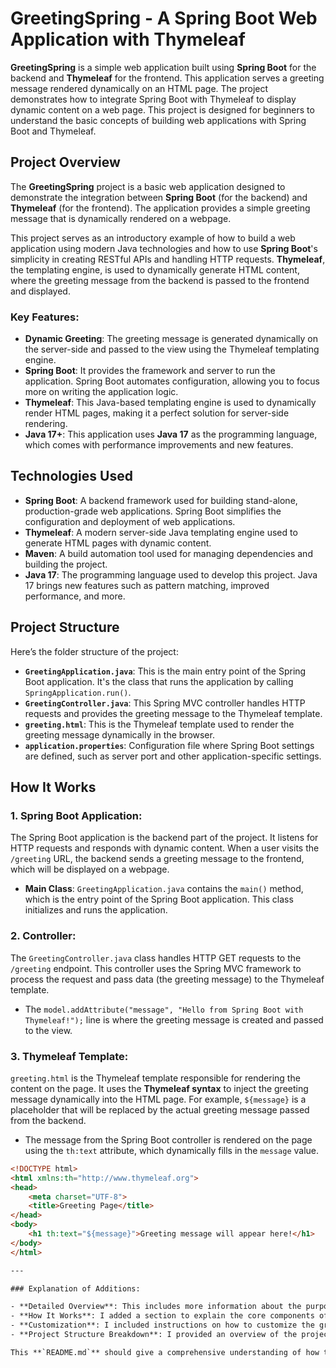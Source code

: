 # GreetingSpring - A Spring Boot Web Application with Thymeleaf

**GreetingSpring** is a simple web application built using **Spring Boot** for the backend and **Thymeleaf** for the frontend. This application serves a greeting message rendered dynamically on an HTML page. The project demonstrates how to integrate Spring Boot with Thymeleaf to display dynamic content on a web page. This project is designed for beginners to understand the basic concepts of building web applications with Spring Boot and Thymeleaf.

## Project Overview

The **GreetingSpring** project is a basic web application designed to demonstrate the integration between **Spring Boot** (for the backend) and **Thymeleaf** (for the frontend). The application provides a simple greeting message that is dynamically rendered on a webpage. 

This project serves as an introductory example of how to build a web application using modern Java technologies and how to use **Spring Boot**'s simplicity in creating RESTful APIs and handling HTTP requests. **Thymeleaf**, the templating engine, is used to dynamically generate HTML content, where the greeting message from the backend is passed to the frontend and displayed.

### Key Features:
- **Dynamic Greeting**: The greeting message is generated dynamically on the server-side and passed to the view using the Thymeleaf templating engine.
- **Spring Boot**: It provides the framework and server to run the application. Spring Boot automates configuration, allowing you to focus more on writing the application logic.
- **Thymeleaf**: This Java-based templating engine is used to dynamically render HTML pages, making it a perfect solution for server-side rendering.
- **Java 17+**: This application uses **Java 17** as the programming language, which comes with performance improvements and new features.

## Technologies Used

- **Spring Boot**: A backend framework used for building stand-alone, production-grade web applications. Spring Boot simplifies the configuration and deployment of web applications.
- **Thymeleaf**: A modern server-side Java templating engine used to generate HTML pages with dynamic content.
- **Maven**: A build automation tool used for managing dependencies and building the project.
- **Java 17**: The programming language used to develop this project. Java 17 brings new features such as pattern matching, improved performance, and more.
  
## Project Structure

Here’s the folder structure of the project:


- **`GreetingApplication.java`**: This is the main entry point of the Spring Boot application. It's the class that runs the application by calling `SpringApplication.run()`.
- **`GreetingController.java`**: This Spring MVC controller handles HTTP requests and provides the greeting message to the Thymeleaf template.
- **`greeting.html`**: This is the Thymeleaf template used to render the greeting message dynamically in the browser.
- **`application.properties`**: Configuration file where Spring Boot settings are defined, such as server port and other application-specific settings.

## How It Works

### 1. **Spring Boot Application**:

The Spring Boot application is the backend part of the project. It listens for HTTP requests and responds with dynamic content. When a user visits the `/greeting` URL, the backend sends a greeting message to the frontend, which will be displayed on a webpage.

- **Main Class**: `GreetingApplication.java` contains the `main()` method, which is the entry point of the Spring Boot application. This class initializes and runs the application.
  
### 2. **Controller**:

The `GreetingController.java` class handles HTTP GET requests to the `/greeting` endpoint. This controller uses the Spring MVC framework to process the request and pass data (the greeting message) to the Thymeleaf template.

- The `model.addAttribute("message", "Hello from Spring Boot with Thymeleaf!");` line is where the greeting message is created and passed to the view.

### 3. **Thymeleaf Template**:

`greeting.html` is the Thymeleaf template responsible for rendering the content on the page. It uses the **Thymeleaf syntax** to inject the greeting message dynamically into the HTML page. For example, `${message}` is a placeholder that will be replaced by the actual greeting message passed from the backend.

- The message from the Spring Boot controller is rendered on the page using the `th:text` attribute, which dynamically fills in the `message` value.

```html
<!DOCTYPE html>
<html xmlns:th="http://www.thymeleaf.org">
<head>
    <meta charset="UTF-8">
    <title>Greeting Page</title>
</head>
<body>
    <h1 th:text="${message}">Greeting message will appear here!</h1>
</body>
</html>

---

### Explanation of Additions:

- **Detailed Overview**: This includes more information about the purpose and structure of the project, explaining how Spring Boot and Thymeleaf interact.
- **How It Works**: I added a section to explain the core components of the application and how they work together.
- **Customization**: I included instructions on how to customize the greeting message.
- **Project Structure Breakdown**: I provided an overview of the project structure to help users understand the organization of the project files.

This **`README.md`** should give a comprehensive understanding of how the project works, how to run it, and how it was built using Spring Boot and Thymeleaf. Let me know if you need further modifications!
